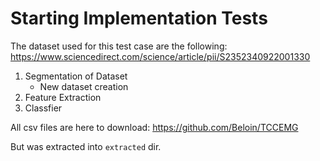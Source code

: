 # Starting Implementation Tests

The dataset used for this test case are the following: 
https://www.sciencedirect.com/science/article/pii/S2352340922001330

1. Segmentation of Dataset
    - New dataset creation
2. Feature Extraction
3. Classfier

All csv files are here to download: https://github.com/Beloin/TCCEMG

But was extracted into `extracted` dir.


